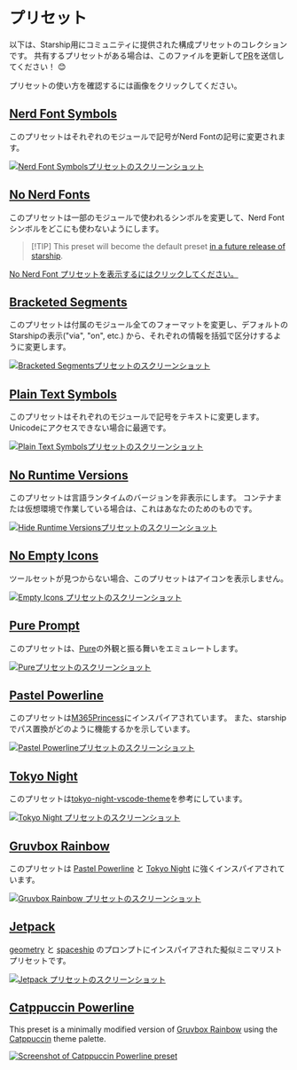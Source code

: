 # プリセット

以下は、Starship用にコミュニティに提供された構成プリセットのコレクションです。 共有するプリセットがある場合は、このファイルを更新して[PR](https://github.com/starship/starship/edit/master/docs/presets/README.md)を送信してください！ 😊

プリセットの使い方を確認するには画像をクリックしてください。

## [Nerd Font Symbols](./nerd-font.md)

このプリセットはそれぞれのモジュールで記号がNerd Fontの記号に変更されます。

[![Nerd Font Symbolsプリセットのスクリーンショット](/presets/img/nerd-font-symbols.png "Nerd Font Symbolsプリセットを表示するにはクリックしてください")](./nerd-font)

## [No Nerd Fonts](./no-nerd-font.md)

このプリセットは一部のモジュールで使われるシンボルを変更して、Nerd Font シンボルをどこにも使わないようにします。

> [!TIP] This preset will become the default preset [in a future release of starship](https://github.com/starship/starship/pull/3544).

[No Nerd Font プリセットを表示するにはクリックしてください。](./no-nerd-font)

## [Bracketed Segments](./bracketed-segments.md)

このプリセットは付属のモジュール全てのフォーマットを変更し、デフォルトのStarshipの表示("via", "on", etc.) から、それぞれの情報を括弧で区分けするように変更します。

[![Bracketed Segmentsプリセットのスクリーンショット](/presets/img/bracketed-segments.png "Bracketed Segmentsプリセットを表示するにはクリックしてください")](./bracketed-segments)

## [Plain Text Symbols](./plain-text.md)

このプリセットはそれぞれのモジュールで記号をテキストに変更します。 Unicodeにアクセスできない場合に最適です。

[![Plain Text Symbolsプリセットのスクリーンショット](/presets/img/plain-text-symbols.png "Plain Text Symbolsプリセットを表示するにはクリックしてください")](./plain-text)

## [No Runtime Versions](./no-runtimes.md)

このプリセットは言語ランタイムのバージョンを非表示にします。 コンテナまたは仮想環境で作業している場合は、これはあなたのためのものです。

[![Hide Runtime Versionsプリセットのスクリーンショット](/presets/img/no-runtime-versions.png "No Runtime Versionsプリセットを表示するにはクリックしてください")](./no-runtimes)

## [No Empty Icons](./no-empty-icons.md)

ツールセットが見つからない場合、このプリセットはアイコンを表示しません。

[![Empty Icons プリセットのスクリーンショット](/presets/img/no-empty-icons.png "No Runtime Versionsプリセットを表示するにはクリックしてください")](./no-empty-icons.md)

## [Pure Prompt](./pure-preset.md)

このプリセットは、[Pure](https://github.com/sindresorhus/pure)の外観と振る舞いをエミュレートします。

[![Pureプリセットのスクリーンショット](/presets/img/pure-preset.png "Pure Promptプリセットを表示するにはクリックしてください")](./pure-preset)

## [Pastel Powerline](./pastel-powerline.md)

このプリセットは[M365Princess](https://github.com/JanDeDobbeleer/oh-my-posh/blob/main/themes/M365Princess.omp.json)にインスパイアされています。 また、starshipでパス置換がどのように機能するかを示しています。

[![Pastel Powerlineプリセットのスクリーンショット](/presets/img/pastel-powerline.png "Pure Promptプリセットを表示するにはクリックしてください")](./pastel-powerline)

## [Tokyo Night](./tokyo-night.md)

このプリセットは[tokyo-night-vscode-theme](https://github.com/enkia/tokyo-night-vscode-theme)を参考にしています。

[![Tokyo Night プリセットのスクリーンショット](/presets/img/tokyo-night.png "Tokyo Night プリセットを表示するにはクリックしてください")](./tokyo-night)

## [Gruvbox Rainbow](./gruvbox-rainbow.md)

このプリセットは [Pastel Powerline](./pastel-powerline.md) と [Tokyo Night](./tokyo-night.md) に強くインスパイアされています。

[![Gruvbox Rainbow プリセットのスクリーンショット](/presets/img/gruvbox-rainbow.png "Gruvbox Rainbow プリセットを表示するにはクリックしてください")](./gruvbox-rainbow)

## [Jetpack](./jetpack.md)

[geometry](https://github.com/geometry-zsh/geometry) と [spaceship](https://github.com/spaceship-prompt/spaceship-prompt) のプロンプトにインスパイアされた擬似ミニマリストプリセットです。

[![Jetpack プリセットのスクリーンショット](/presets/img/jetpack.png "Jetpack プリセットを表示するにはクリックしてください")](./jetpack)

## [Catppuccin Powerline](./catppuccin-powerline.md)

This preset is a minimally modified version of [Gruvbox Rainbow](./gruvbox-rainbow.md) using the [Catppuccin](https://github.com/catppuccin/catppuccin) theme palette.

[![Screenshot of Catppuccin Powerline preset](/presets/img/catppuccin-powerline.png "Click to view Catppuccin Powerline preset")](./catppuccin-powerline)
